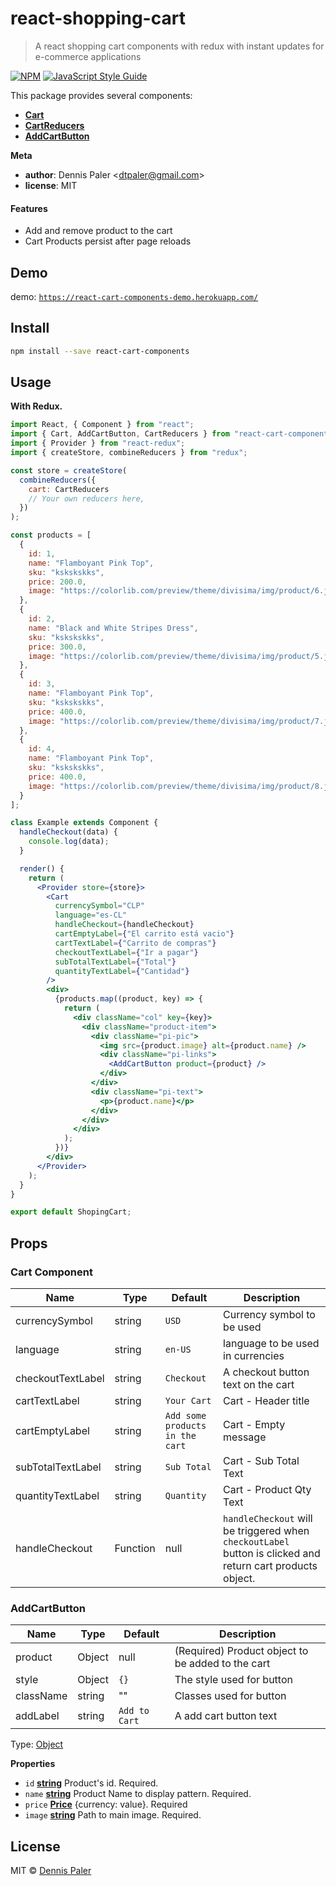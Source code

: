 # react-shopping-cart

> A react shopping cart components with redux with instant updates for e-commerce applications

[![NPM](https://img.shields.io/npm/v/react-cart-components.svg)](https://www.npmjs.com/package/react-cart-components) [![JavaScript Style Guide](https://img.shields.io/badge/code_style-standard-brightgreen.svg)](https://standardjs.com)

This package provides several components:

- [**Cart**](#cart)
- [**CartReducers**](#cartreducers)
- [**AddCartButton**](#addtocartbutton)

**Meta**

- **author**: Dennis Paler &lt;dtpaler@gmail.com>
- **license**: MIT

#### Features

- Add and remove product to the cart
- Cart Products persist after page reloads

## Demo

demo: [`https://react-cart-components-demo.herokuapp.com/`](https://react-cart-components-demo.herokuapp.com/)

## Install

```bash
npm install --save react-cart-components
```

## Usage

**With Redux.**

```jsx
import React, { Component } from "react";
import { Cart, AddCartButton, CartReducers } from "react-cart-components";
import { Provider } from "react-redux";
import { createStore, combineReducers } from "redux";

const store = createStore(
  combineReducers({
    cart: CartReducers
    // Your own reducers here,
  })
);

const products = [
  {
    id: 1,
    name: "Flamboyant Pink Top",
    sku: "kskskskks",
    price: 200.0,
    image: "https://colorlib.com/preview/theme/divisima/img/product/6.jpg"
  },
  {
    id: 2,
    name: "Black and White Stripes Dress",
    sku: "kskskskks",
    price: 300.0,
    image: "https://colorlib.com/preview/theme/divisima/img/product/5.jpg"
  },
  {
    id: 3,
    name: "Flamboyant Pink Top",
    sku: "kskskskks",
    price: 400.0,
    image: "https://colorlib.com/preview/theme/divisima/img/product/7.jpg"
  },
  {
    id: 4,
    name: "Flamboyant Pink Top",
    sku: "kskskskks",
    price: 400.0,
    image: "https://colorlib.com/preview/theme/divisima/img/product/8.jpg"
  }
];

class Example extends Component {
  handleCheckout(data) {
    console.log(data);
  }

  render() {
    return (
      <Provider store={store}>
        <Cart
          currencySymbol="CLP"
          language="es-CL"
          handleCheckout={handleCheckout}
          cartEmptyLabel={"El carrito está vacio"}
          cartTextLabel={"Carrito de compras"}
          checkoutTextLabel={"Ir a pagar"}
          subTotalTextLabel={"Total"}
          quantityTextLabel={"Cantidad"}
        />
        <div>
          {products.map((product, key) => {
            return (
              <div className="col" key={key}>
                <div className="product-item">
                  <div className="pi-pic">
                    <img src={product.image} alt={product.name} />
                    <div className="pi-links">
                      <AddCartButton product={product} />
                    </div>
                  </div>
                  <div className="pi-text">
                    <p>{product.name}</p>
                  </div>
                </div>
              </div>
            );
          })}
        </div>
      </Provider>
    );
  }
}

export default ShopingCart;
```

## Props

### Cart Component

| Name              | Type     | Default                         | Description                                                                                                |
| ----------------- | -------- | ------------------------------- | ---------------------------------------------------------------------------------------------------------- |
| currencySymbol    | string   | `USD`                           | Currency symbol to be used                                                                                 |
| language          | string   | `en-US`                         | language to be used in currencies                                                                          |
| checkoutTextLabel | string   | `Checkout`                      | A checkout button text on the cart                                                                         |
| cartTextLabel     | string   | `Your Cart`                     | Cart - Header title                                                                                        |
| cartEmptyLabel    | string   | `Add some products in the cart` | Cart - Empty message                                                                                       |
| subTotalTextLabel | string   | `Sub Total`                     | Cart - Sub Total Text                                                                                      |
| quantityTextLabel | string   | `Quantity`                      | Cart - Product Qty Text                                                                                    |
| handleCheckout    | Function | null                            | `handleCheckout` will be triggered when `checkoutLabel` button is clicked and return cart products object. |

### AddCartButton

| Name      | Type   | Default       | Description                                       |
| --------- | ------ | ------------- | ------------------------------------------------- |
| product   | Object | null          | (Required) Product object to be added to the cart |
| style     | Object | `{}`          | The style used for button                         |
| className | string | ""            | Classes used for button                           |
| addLabel  | string | `Add to Cart` | A add cart button text                            |

Type: [Object](https://developer.mozilla.org/en-US/docs/Web/JavaScript/Reference/Global_Objects/Object)

**Properties**

- `id` **[string](https://developer.mozilla.org/en-US/docs/Web/JavaScript/Reference/Global_Objects/String)** Product's id. Required.
- `name` **[string](https://developer.mozilla.org/en-US/docs/Web/JavaScript/Reference/Global_Objects/String)** Product Name to display pattern. Required.
- `price` **[Price](#price)** {currency: value}. Required
- `image` **[string](https://developer.mozilla.org/en-US/docs/Web/JavaScript/Reference/Global_Objects/String)** Path to main image. Required.

## License

MIT © [Dennis Paler](https://github.com/akosidencio)
